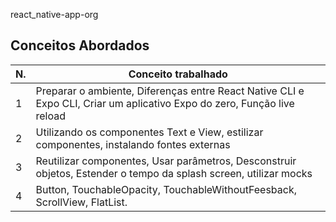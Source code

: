  react_native-app-org


<!-- [Link da aplicação](https://alanserafim-react_native-orgs.vercel.app/) -->


## Conceitos Abordados

| N. | Conceito trabalhado |
|--- |---
| 1 | Preparar o ambiente, Diferenças entre React Native CLI e Expo CLI, Criar um aplicativo Expo do zero, Função live reload
| 2 | Utilizando os componentes Text e View, estilizar componentes, instalando fontes externas
| 3 | Reutilizar componentes, Usar parâmetros, Desconstruir objetos, Estender o tempo da splash screen, utilizar mocks
| 4 | Button, TouchableOpacity, TouchableWithoutFeesback, ScrollView, FlatList.
